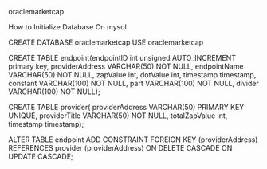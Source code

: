 oraclemarketcap


How to Initialize Database
On mysql

CREATE DATABASE oraclemarketcap
USE oraclemarketcap

CREATE TABLE endpoint(endpointID int unsigned AUTO_INCREMENT primary key,
providerAddress VARCHAR(50) NOT NULL,
endpointName VARCHAR(50) NOT NULL,
zapValue int,
dotValue int,
timestamp timestamp,
constant VARCHAR(100) NOT NULL,
part VARCHAR(100) NOT NULL,
divider VARCHAR(100) NOT NULL); 

CREATE TABLE provider(
providerAddress VARCHAR(50) PRIMARY KEY UNIQUE,
providerTitle VARCHAR(50) NOT NULL,
totalZapValue int,
timestamp timestamp);

ALTER TABLE endpoint ADD CONSTRAINT FOREIGN KEY (providerAddress) REFERENCES provider (providerAddress) ON DELETE CASCADE ON UPDATE CASCADE;
